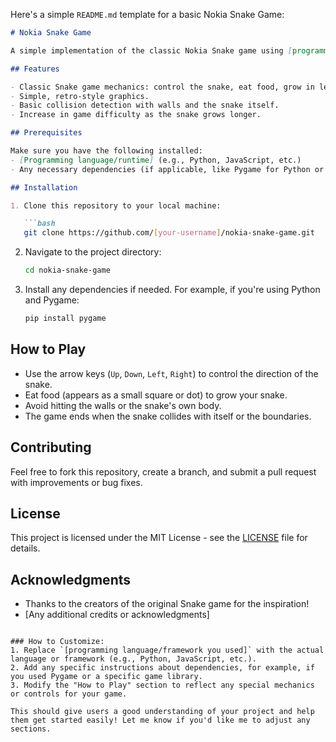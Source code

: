 Here's a simple `README.md` template for a basic Nokia Snake Game:

```markdown
# Nokia Snake Game

A simple implementation of the classic Nokia Snake game using [programming language/framework you used]. This game is inspired by the original game that was preloaded on old Nokia phones, providing a nostalgic experience of the gameplay.

## Features

- Classic Snake game mechanics: control the snake, eat food, grow in length.
- Simple, retro-style graphics.
- Basic collision detection with walls and the snake itself.
- Increase in game difficulty as the snake grows longer.

## Prerequisites

Make sure you have the following installed:
- [Programming language/runtime] (e.g., Python, JavaScript, etc.)
- Any necessary dependencies (if applicable, like Pygame for Python or a web browser for JavaScript)

## Installation

1. Clone this repository to your local machine:

   ```bash
   git clone https://github.com/[your-username]/nokia-snake-game.git
   ```

2. Navigate to the project directory:

   ```bash
   cd nokia-snake-game
   ```

3. Install any dependencies if needed. For example, if you're using Python and Pygame:

   ```bash
   pip install pygame
   ```

## How to Play

- Use the arrow keys (`Up`, `Down`, `Left`, `Right`) to control the direction of the snake.
- Eat food (appears as a small square or dot) to grow your snake.
- Avoid hitting the walls or the snake's own body.
- The game ends when the snake collides with itself or the boundaries.

## Contributing

Feel free to fork this repository, create a branch, and submit a pull request with improvements or bug fixes.

## License

This project is licensed under the MIT License - see the [LICENSE](LICENSE) file for details.

## Acknowledgments

- Thanks to the creators of the original Snake game for the inspiration!
- [Any additional credits or acknowledgments]

```

### How to Customize:
1. Replace `[programming language/framework you used]` with the actual language or framework (e.g., Python, JavaScript, etc.).
2. Add any specific instructions about dependencies, for example, if you used Pygame or a specific game library.
3. Modify the "How to Play" section to reflect any special mechanics or controls for your game.

This should give users a good understanding of your project and help them get started easily! Let me know if you'd like me to adjust any sections.